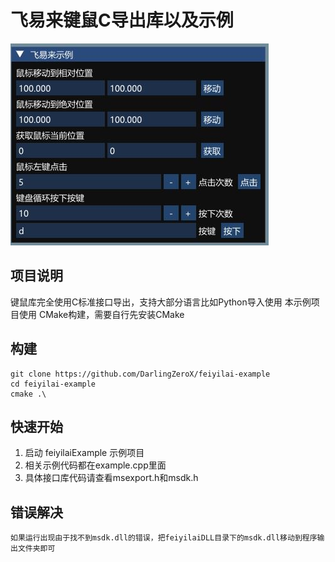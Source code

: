 # 飞易来键鼠C导出库以及示例

![preview](./screenshots/preview.JPG)

## 项目说明
键鼠库完全使用C标准接口导出，支持大部分语言比如Python导入使用
本示例项目使用 CMake构建，需要自行先安装CMake

## 构建
```
git clone https://github.com/DarlingZeroX/feiyilai-example
cd feiyilai-example
cmake .\
```

## 快速开始
1. 启动 feiyilaiExample 示例项目
2. 相关示例代码都在example.cpp里面
3. 具体接口库代码请查看msexport.h和msdk.h

## 错误解决
`如果运行出现由于找不到msdk.dll的错误，把feiyilaiDLL目录下的msdk.dll移动到程序输出文件夹即可`